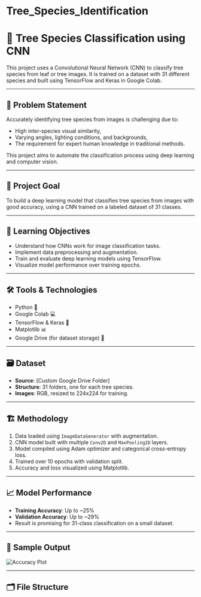 # Tree_Species_Identification
# 🌳 Tree Species Classification using CNN

This project uses a Convolutional Neural Network (CNN) to classify tree species from leaf or tree images. It is trained on a dataset with 31 different species and built using TensorFlow and Keras in Google Colab.

---

## 📌 Problem Statement

Accurately identifying tree species from images is challenging due to:
- High inter-species visual similarity,
- Varying angles, lighting conditions, and backgrounds,
- The requirement for expert human knowledge in traditional methods.

This project aims to automate the classification process using deep learning and computer vision.

---

## 🎯 Project Goal

To build a deep learning model that classifies tree species from images with good accuracy, using a CNN trained on a labeled dataset of 31 classes.

---

## 🧠 Learning Objectives

- Understand how CNNs work for image classification tasks.
- Implement data preprocessing and augmentation.
- Train and evaluate deep learning models using TensorFlow.
- Visualize model performance over training epochs.

---

## 🛠️ Tools & Technologies

- Python 🐍
- Google Colab 💻
- TensorFlow & Keras 🤖
- Matplotlib 📊
- Google Drive (for dataset storage) 📁

---

## 🗃️ Dataset

- **Source**: [Custom Google Drive Folder]
- **Structure**: 31 folders, one for each tree species.
- **Images**: RGB, resized to 224x224 for training.

---

## 🏗️ Methodology

1. Data loaded using `ImageDataGenerator` with augmentation.
2. CNN model built with multiple `Conv2D` and `MaxPooling2D` layers.
3. Model compiled using Adam optimizer and categorical cross-entropy loss.
4. Trained over 10 epochs with validation split.
5. Accuracy and loss visualized using Matplotlib.

---

## 📈 Model Performance

- **Training Accuracy**: Up to ~25%
- **Validation Accuracy**: Up to ~29%
- Result is promising for 31-class classification on a small dataset.

---

## 📸 Sample Output

![Accuracy Plot](path-to-saved-accuracy-plot.png)

---

## 🗂️ File Structure

